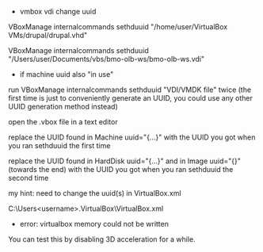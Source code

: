 
- vmbox vdi change uuid

VBoxManage internalcommands sethduuid "/home/user/VirtualBox VMs/drupal/drupal.vhd"

VBoxManage internalcommands sethduuid "/Users/user/Documents/vbs/bmo-olb-ws/bmo-olb-ws.vdi"

- if machine uuid also "in use"

run VBoxManage internalcommands sethduuid "VDI/VMDK file" twice (the first time is just to conveniently generate an UUID, you could use any other UUID generation method instead)

open the .vbox file in a text editor

replace the UUID found in Machine uuid="{...}" with the UUID you got when you ran sethduuid the first time

replace the UUID found in HardDisk uuid="{...}" and in Image uuid="{}" (towards the end) with the UUID you got when you ran sethduuid the second time

my hint: need to change the uuid(s) in VirtualBox.xml

C:\Users\<username>\.VirtualBox\VirtualBox.xml

- error: virtualbox memory could not be written

You can test this by disabling 3D acceleration for a while. 

